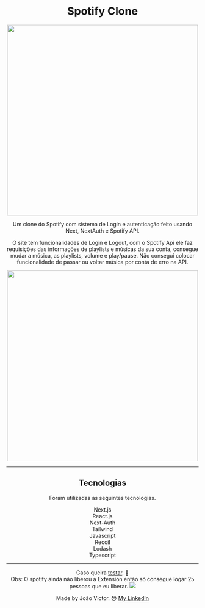 <div align="center">
  <h1>Spotify Clone</h1>
  <image src="https://cdn.discordapp.com/attachments/958055531774361630/963161881848201356/unknown.png" style="width:500px;"/>
  
 

  <p>Um clone do Spotify com sistema de Login e autenticação feito usando Next, NextAuth e Spotify API.</p>
  <p>O site tem funcionalidades de Login e Logout, com o Spotify Api ele faz requisições das informações de playlists e músicas da sua conta, consegue mudar a música, as playlists, volume e play/pause. Não consegui colocar funcionalidade de passar ou voltar música por conta de erro na API.</p>
  
  <image src="https://user-images.githubusercontent.com/91212364/161064139-e2ad4c93-99d5-4d22-b6d8-e35509565331.gif" style="width:500px;"/>
  
  <hr/>
   <div>
     <h2>Tecnologias</h2>
     <p>Foram utilizadas as seguintes tecnologias.</p>
     <span>Next.js</span><br>
     <span>React.js</span><br>
     <span>Next-Auth</span><br>
     <span>Tailwind</span><br>
     <span>Javascript</span><br>
     <span>Recoil</span><br>
     <span>Lodash</span><br>
     <span>Typescript</span><br>
   </div>
  <hr/>
  
Caso queira [testar](jvspotify-clone.vercel.app). 🔧<br>
Obs: O spotify ainda não liberou a Extension então só consegue logar 25 pessoas que eu liberar.
  <image src="https://user-images.githubusercontent.com/91212364/162974410-d546b02f-cf79-4b7e-b40a-ba435e33ad86.png"/>

Made by João Victor. 😳 [My LinkedIn](https://www.linkedin.com/in/joão-victor-sabino)
  
</div>




